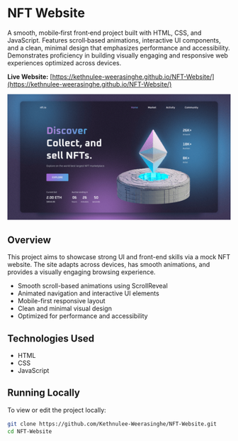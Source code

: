 # NFT Website

A smooth, mobile‑first front‑end project built with HTML, CSS, and JavaScript. Features scroll‑based animations, interactive UI components, and a clean, minimal design that emphasizes performance and accessibility. Demonstrates proficiency in building visually engaging and responsive web experiences optimized across devices.

**Live Website:** [https://kethnulee-weerasinghe.github.io/NFT-Website/](https://kethnulee-weerasinghe.github.io/NFT-Website/)

![Website Preview](./preview.png)

## Overview

This project aims to showcase strong UI and front-end skills via a mock NFT website. The site adapts across devices, has smooth animations, and provides a visually engaging browsing experience.

- Smooth scroll-based animations using ScrollReveal
- Animated navigation and interactive UI elements
- Mobile-first responsive layout
- Clean and minimal visual design
- Optimized for performance and accessibility

## Technologies Used

- HTML
- CSS
- JavaScript

## Running Locally

To view or edit the project locally:

```bash
git clone https://github.com/Kethnulee-Weerasinghe/NFT-Website.git
cd NFT-Website
```
